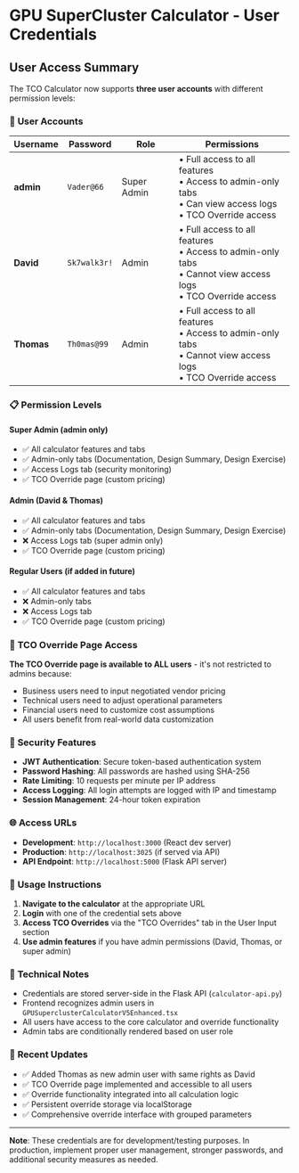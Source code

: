 # GPU SuperCluster Calculator - User Credentials

## User Access Summary

The TCO Calculator now supports **three user accounts** with different permission levels:

### 🔑 **User Accounts**

| Username | Password | Role | Permissions |
|----------|----------|------|-------------|
| **admin** | `Vader@66` | Super Admin | • Full access to all features<br/>• Access to admin-only tabs<br/>• Can view access logs<br/>• TCO Override access |
| **David** | `Sk7walk3r!` | Admin | • Full access to all features<br/>• Access to admin-only tabs<br/>• Cannot view access logs<br/>• TCO Override access |
| **Thomas** | `Th0mas@99` | Admin | • Full access to all features<br/>• Access to admin-only tabs<br/>• Cannot view access logs<br/>• TCO Override access |

### 📋 **Permission Levels**

#### **Super Admin (admin only)**
- ✅ All calculator features and tabs
- ✅ Admin-only tabs (Documentation, Design Summary, Design Exercise)
- ✅ Access Logs tab (security monitoring)
- ✅ TCO Override page (custom pricing)

#### **Admin (David & Thomas)**
- ✅ All calculator features and tabs
- ✅ Admin-only tabs (Documentation, Design Summary, Design Exercise)
- ❌ Access Logs tab (super admin only)
- ✅ TCO Override page (custom pricing)

#### **Regular Users (if added in future)**
- ✅ All calculator features and tabs
- ❌ Admin-only tabs
- ❌ Access Logs tab
- ✅ TCO Override page (custom pricing)

### 🎯 **TCO Override Page Access**

**The TCO Override page is available to ALL users** - it's not restricted to admins because:
- Business users need to input negotiated vendor pricing
- Technical users need to adjust operational parameters
- Financial users need to customize cost assumptions
- All users benefit from real-world data customization

### 🔐 **Security Features**

- **JWT Authentication**: Secure token-based authentication system
- **Password Hashing**: All passwords are hashed using SHA-256
- **Rate Limiting**: 10 requests per minute per IP address
- **Access Logging**: All login attempts are logged with IP and timestamp
- **Session Management**: 24-hour token expiration

### 🌐 **Access URLs**

- **Development**: `http://localhost:3000` (React dev server)
- **Production**: `http://localhost:3025` (if served via API)
- **API Endpoint**: `http://localhost:5000` (Flask API server)

### 📝 **Usage Instructions**

1. **Navigate to the calculator** at the appropriate URL
2. **Login** with one of the credential sets above
3. **Access TCO Overrides** via the "TCO Overrides" tab in the User Input section
4. **Use admin features** if you have admin permissions (David, Thomas, or super admin)

### 🔧 **Technical Notes**

- Credentials are stored server-side in the Flask API (`calculator-api.py`)
- Frontend recognizes admin users in `GPUSuperclusterCalculatorV5Enhanced.tsx`
- All users have access to the core calculator and override functionality
- Admin tabs are conditionally rendered based on user role

### 🚀 **Recent Updates**

- ✅ Added Thomas as new admin user with same rights as David
- ✅ TCO Override page implemented and accessible to all users
- ✅ Override functionality integrated into all calculation logic
- ✅ Persistent override storage via localStorage
- ✅ Comprehensive override interface with grouped parameters

---

**Note**: These credentials are for development/testing purposes. In production, implement proper user management, stronger passwords, and additional security measures as needed.
